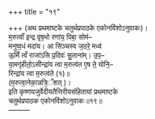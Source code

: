 +++
title = "१९"

+++
(अथ प्रथमाष्टके चतुर्थप्रपाठके एकोनविंशोऽनुवाकः)।  
म॒रुत्वाँ॑ इन्द्र वृष॒भो रणा॑य॒ पिबा॒ सोम॑–  
मनुष्व॒धं मदा॑य। आ सि॑ञ्चस्व ज॒ठरे॒ मध्व॑  
ऊ॒र्मिं त्वँ राजा॑ऽसि प्र॒दिवः॑ सु॒ताना॑म्। उ॒प॒–  
या॒मगृ॑हीतो॒ऽसीन्द्रा॑य त्वा म॒रुत्व॑त ए॒ष ते॒ योनि॒–  
रिन्द्रा॑य त्वा म॒रुत्व॑ते (१)॥  
(म॒रुत्वा॒नेका॒न्नत्रि॒ँशत् )।  
इति कृष्णयजुर्वेदीयतैत्तिरीयसंहितायां प्रथमाष्टके  
चतुर्थप्रपाठक एकोनविंशोऽनुवाकः॥१९॥  
––––––
